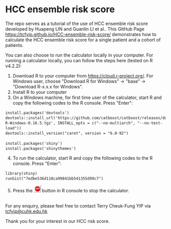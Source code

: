 # HCC ensemble risk score
The repo serves as a tutorial of the use of HCC ensemble risk score developed by Huapeng LIN and Guanlin LI et al.. 
This GitHub Page https://tcfyip.github.io/HCC-ensemble-risk-score/ demonstrates how to calculate the HCC ensemble risk score for a single patient and a cohort of patients. <br />

You can also choose to run the calculator locally in your computer. 
For running a calculator locally, you can follow the steps here (tested on R v4.2.2):
1. Download R to your computer from https://cloud.r-project.org/. For Windows user, choose "Download R for Windows" -> "base" -> "Download R-x.x.x for Windows".
2. Install R to your computer
3. On a Windows machine, for first time user of the calculator, start R and copy the following codes to the R console. Press "Enter":
```
install.packages('devtools')
devtools::install_url('https://github.com/catboost/catboost/releases/download/v0.16.5/catboost-R-Windows-0.16.5.tgz', INSTALL_opts = c("--no-multiarch", "--no-test-load"))
devtools::install_version("caret", version = "6.0-92")

install.packages('shiny')
install.packages('shinythemes')

```
4. To run the calculator, start R and copy the following codes to the R console. Press "Enter":
```
library(shiny)
runGist("7edbe536d118ca99841bb541355d99c7")

```

5. Press the ![stop](/docs/stop.png) button in R console to stop the calculator. <br /><br />

For any enquiry, please feel free to contact Terry Cheuk-Fung YIP via tcfyip@cuhk.edu.hk

Thank you for your interest in our HCC risk score. 
